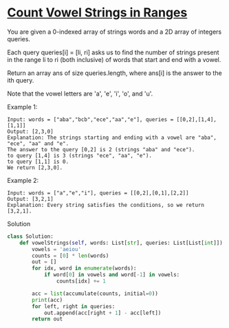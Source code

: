 # [Count Vowel Strings in Ranges](https://leetcode.com/problems/count-vowel-strings-in-ranges/description/?envType=list&envId=eiocrakj)

You are given a 0-indexed array of strings words and a 2D array of integers queries.

Each query queries[i] = [li, ri] asks us to find the number of strings present in the range li to ri (both inclusive) 
of words that start and end with a vowel.

Return an array ans of size queries.length, where ans[i] is the answer to the ith query.

Note that the vowel letters are 'a', 'e', 'i', 'o', and 'u'.

Example 1:
```
Input: words = ["aba","bcb","ece","aa","e"], queries = [[0,2],[1,4],[1,1]]
Output: [2,3,0]
Explanation: The strings starting and ending with a vowel are "aba", "ece", "aa" and "e".
The answer to the query [0,2] is 2 (strings "aba" and "ece").
to query [1,4] is 3 (strings "ece", "aa", "e").
to query [1,1] is 0.
We return [2,3,0].
```
Example 2:
```
Input: words = ["a","e","i"], queries = [[0,2],[0,1],[2,2]]
Output: [3,2,1]
Explanation: Every string satisfies the conditions, so we return [3,2,1].
```
Solution
```python
class Solution:
    def vowelStrings(self, words: List[str], queries: List[List[int]]) -> List[int]:
        vowels = 'aeiou'
        counts = [0] * len(words)
        out = []
        for idx, word in enumerate(words):
            if word[0] in vowels and word[-1] in vowels:
                counts[idx] += 1

        acc = list(accumulate(counts, initial=0))
        print(acc)
        for left, right in queries:
            out.append(acc[right + 1] - acc[left])
        return out
```